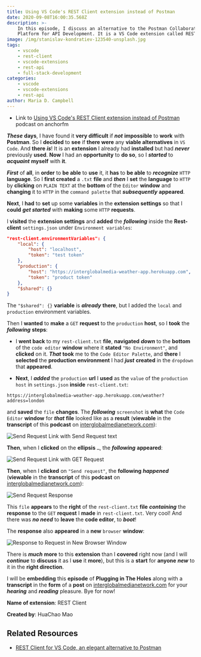 ```yaml
---
title: Using VS Code's REST Client extension instead of Postman
date: 2020-09-08T16:00:35.568Z
description: >-
    In this episode, I discuss an alternative to the Postman Collaboration
    Platform for API Development. It is a VS Code extension called REST Client.
image: /img/stanislav-kondratiev-123540-unsplash.jpg
tags:
    - vscode
    - rest-client
    - vscode-extensions
    - rest-api
    - full-stack-development
categories:
    - vscode
    - vscode-extensions
    - rest-api
author: Maria D. Campbell
---
```


-   Link to
    [Using VS Code's REST Client extension instead of Postman](https://anchor.fm/maria-campbell/episodes/Using-VS-Codes-REST-Client-extension-instead-of-Postman-ejarqv)
    podcast on anchorfm

_**These**_ **days**, I have found it **very difficult** if _**not**_
**impossible** to **work** with **Postman**. So I **decided** to **see** if
**there were** any **viable alternatives** in `VS Code`. And **there** _**is**_!
It is an **extension** I already had **installed** but had _**never**_
previously **used**. **Now** I had an **opportunity** to **do so**, so I
_**started**_ to _**acquaint**_ **myself** with **it**.

_**First**_ of **all**, in **order** to **be able** to **use** it, it **has** to
**be able** to _**recognize**_ `HTTP` **language**. So I **first created** a
`.txt` **file** and _**then**_ I **set** the **language** to `HTTP` by
**clicking** on `PLAIN TEXT` at the **bottom** of the `Editor` **window** and
**changing** it to `HTTP` in the `command palette` that _**subsequently**_
**appeared**.

**Next**, I **had** to **set** up some **variables** in the **extension
settings** so that I **could** _**get started**_ with **making** some `HTTP`
**requests**.

I **visited** the **extension settings** and **added** the _**following**_
inside the **Rest-client** `settings.json` under `Environment variables`:

```json
"rest-client.environmentVariables": {
	"local": {
		"host": "localhost",
		"token": "test token"
	},
	"production": {
		"host": "https://interglobalmedia-weather-app.herokuapp.com",
		"token": "product token"
	},
	"$shared": {}
}
```

The `"$shared": {}` **variable** is _**already**_ **there**, but I added the
`local` and `production` environment variables.

Then I **wanted** to **make** a `GET` **request** to the `production` **host**,
so I **took** the _**following**_ **steps**:

-   I **went back** to my `rest-client.txt` **file**, **navigated** _**down**_
    to the **bottom** of the `code editor` **window** where it **stated**
    `"No Environment"`, and **clicked** on it. _**That**_ **took** me to the
    `Code Editor Palette`, and **there** I **selected** the **production
    environment** I had _**just**_ **created** in the `dropdown` that
    **appeared**.

-   **Next**, I _**added**_ the `production` **url** I **used** as the `value`
    of the `production host` in `settings.json` **inside** `rest-client.txt`:

```shell
https://interglobalmedia-weather-app.herokuapp.com/weather?address=london
```

and **saved** the `file` **changes**. The _**following**_ `screenshot` is
**what** the `Code Editor` **window** for _**that**_ **file** looked like as a
**result** (**viewable** in the **transcript** of this **podcast** on
[interglobalmedianetwork.com](https://www.interglobalmedianetwork.com/)):

![Send Request Link with Send Request text](/img/screen-shot-2020-09-08-at-10.10.30-am.png)

**Then**, when I **clicked** on the **ellipsis** `…`, the _**following**_
**appeared**:

![Send Request Link with GET Request](/img/screen-shot-2020-09-08-at-10.13.37-am.png)

**Then**, when I **clicked** on `"Send request"`, the **following**
_**happened**_ (**viewable** in the **transcript** of this **podcast** on
[interglobalmedianetwork.com](https://www.interglobalmedianetwork.com/)):

![Send Request Response](/img/screen-shot-2020-09-08-at-10.16.05-am.png)

This `file` **appears** to the **right** of the `rest-client.txt` **file**
_**containing**_ the **response** to the `GET` **request** I **made** in
`rest-client.txt`. Very cool! And there was _**no need**_ to **leave** the
**code editor**, to _**boot**_!

The **response** also **appeared** in a **new** `browser` **window**:

![Response to Request in New Browser Window](/img/screen-shot-2020-09-08-at-11.30.31-am.png)

There is _**much**_ **more** to this **extension** than I **covered** right now
(and I will _**continue**_ to **discuss** it as I **use** it **more**), but this
is a **start** for **anyone** _**new**_ to it in the **right direction**.

I will be **embedding** this **episode** of **Plugging in The Holes** along with
a **transcript** in the **form** of a **post** on
[interglobalmedianetwork.com](https://www.interglobalmedianetwork.com/) for your
_**hearing**_ and _**reading**_ pleasure. Bye for now!

**Name of extension**: REST Client

**Created by**: HuaChao Mao

## Related Resources

-   [REST Client for VS Code, an elegant alternative to Postman](https://josephwoodward.co.uk/2017/10/rest-%20client-for-vs-code-an-elegant-alternative-postman)

